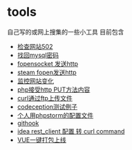 # tools
自己写的或网上搜集的一些小工具
目前包含

* [检查网站502](./check_php_502.sh)
* [找回mysql密码](./reset_mysql_root_password.sh)
* [fopensocket 发送http](./send_http_by_fopensocket.php)
* [steam fopen发送http](./send_http_by_stearm.php)
* [监控网站变化](./watch.sh)
* [php接受http PUT方法内容](./getputcontent.php)
* [curl通过ftp上传文件](./curl_ftp.sh)
* [codeception测试例子](./codeception_tests_acceptance.php)
* [个人用phpstorm的配置文件](./phpstorm_config)
* [githook](./git_hook_dep_web.sh)
* [idea rest_client 配置 转 curl command](./idea_rest_client_to_curl.php)
* [VUE一键打包上线](./auto_ssh_push_vue.sh)
